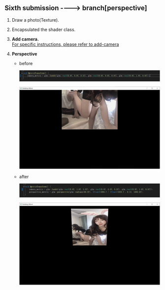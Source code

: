 ## Sixth submission ----> branch[perspective]

1. Draw a photo(Texture).  

2. Encapsulated the shader class.  

3. __Add camera.__  
    [For specific instructions, please refer to add-camera](../add-camera)

4. __Perspective__  
    - before

      ![img](data1.png)

      ![img](persp1.png)
    - after 

      ![img](data2.png)

      ![img](persp2.png)